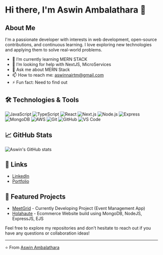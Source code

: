 # Hi there, I'm Aswin Ambalathara 👋


## About Me

I'm a passionate developer with interests in web development, open-source contributions, and continuous learning. I love exploring new technologies and applying them to solve real-world problems.

- 🌱 I’m currently learning MERN STACK
- 🤔 I’m looking for help with NextJS, MicroServices
- 💬 Ask me about MERN Stack 
- 📫 How to reach me: aswinnairtm@gmail.com
- ⚡ Fun fact: Need to find out

## 🛠️ Technologies & Tools

![JavaScript](https://img.shields.io/badge/-JavaScript-black?style=flat-square&logo=javascript)
![TypeScript](https://img.shields.io/badge/-TypeScript-007ACC?style=flat-square&logo=typescript)
![React](https://img.shields.io/badge/-React-black?style=flat-square&logo=react)
![Next.js](https://img.shields.io/badge/-Next.js-black?style=flat-square&logo=next.js)
![Node.js](https://img.shields.io/badge/-Node.js-339933?style=flat-square&logo=node.js)
![Express](https://img.shields.io/badge/-Express-black?style=flat-square&logo=express)
![MongoDB](https://img.shields.io/badge/-MongoDB-47A248?style=flat-square&logo=mongodb)
![AWS](https://img.shields.io/badge/-AWS-232F3E?style=flat-square&logo=amazon-aws)
![Git](https://img.shields.io/badge/-Git-black?style=flat-square&logo=git)
![GitHub](https://img.shields.io/badge/-GitHub-181717?style=flat-square&logo=github)
![VS Code](https://img.shields.io/badge/-VS%20Code-007ACC?style=flat-square&logo=visual-studio-code)


## 📈 GitHub Stats

![Aswin's GitHub stats](https://github-readme-stats.vercel.app/api?username=aswinambalathara&show_icons=true&theme=radical)

## 🔗 Links

- [LinkedIn](https://www.linkedin.com/in/aswinambalathara/)
- [Portfolio](https://aswinambalathara.github.io)

## 🔭 Featured Projects

- [MeetGrid](https://github.com/aswinambalathara/Meet_Grid) - Currently Developing Project (Event Management App)
- [Holahaute](https://github.com/aswinambalathara/Holahaute) - Ecommerce Website build using MongoDB, NodeJS, ExpressJS, EJS

Feel free to explore my repositories and don't hesitate to reach out if you have any questions or collaboration ideas!

---

⭐️ From [Aswin Ambalathara](https://github.com/aswinambalathara)
